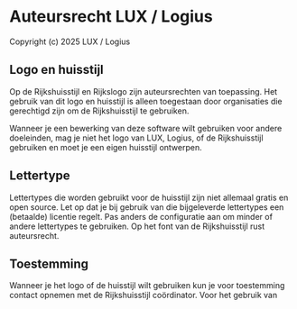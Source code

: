 # Auteursrecht LUX / Logius

Copyright (c) 2025 LUX / Logius

## Logo en huisstijl

Op de Rijkshuisstijl en Rijkslogo zijn auteursrechten van toepassing. Het gebruik van dit logo en huisstijl is alleen toegestaan door organisaties die gerechtigd zijn om de Rijkshuisstijl te gebruiken.

Wanneer je een bewerking van deze software wilt gebruiken voor andere doeleinden, mag je niet het logo van LUX, Logius, of de Rijkshuisstijl gebruiken en moet je een eigen huisstijl ontwerpen.

## Lettertype

Lettertypes die worden gebruikt voor de huisstijl zijn niet allemaal gratis en open source. Let op dat je bij gebruik van die bijgeleverde lettertypes een (betaalde) licentie regelt. Pas anders de configuratie aan om minder of andere lettertypes te gebruiken. Op het font van de Rijkshuisstijl rust auteursrecht.

## Toestemming

Wanneer je het logo of de huisstijl wilt gebruiken kun je voor toestemming contact opnemen met de Rijkshuisstijl coördinator. Voor het gebruik van

